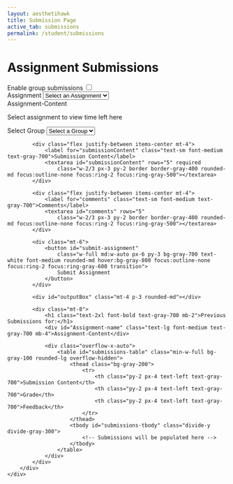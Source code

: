 ```yaml
---
layout: aesthetihawk
title: Submission Page
active_tab: submissions
permalink: /student/submissions
---
```


<div class="container mx-auto px-4 py-8 max-w-3xl">
    <div class="bg-transparent rounded-lg shadow-lg p-6 mb-6">
        <h1 class="text-3xl font-bold text-gray-700 mb-6 border-b pb-2">Assignment Submissions</h1>
        <div class="mb-4 flex items-center justify-between">
            <span class="text-sm font-medium text-gray-700">Enable group submissions</span>
            <label class="inline-flex items-center cursor-pointer">
                <input type="checkbox" id="myToggle" class="sr-only peer">
                <div class="relative w-11 h-6 bg-gray-300 peer-focus:outline-none peer-focus:ring-2 peer-focus:ring-gray-400 rounded-full peer peer-checked:after:translate-x-full peer-checked:after:border-white after:content-[''] after:absolute after:top-[2px] after:left-[2px] after:bg-white after:border-gray-500 after:border after:rounded-full after:h-5 after:w-5 after:transition-all peer-checked:bg-gray-600"></div>
            </label>
        </div>
        <div class="space-y-4">
            <div class="flex justify-between items-center">
                <label for="assignment-select" class="text-sm font-medium text-gray-700">Assignment</label>
                <select id="assignment-select" class="w-2/3 px-3 py-2 border border-gray-400 rounded-md focus:outline-none focus:ring-2 focus:ring-gray-500">
                    <option value="" disabled selected>Select an Assignment</option>
                </select>
            </div>
            <div id="Assignment-Content" class="p-4 bg-gray-100 rounded-md mb-4 border-l-4 border-gray-500 text-gray-800">
                Assignment-Content
            </div>
            <div id="timer-container" class="p-3 rounded-md border border-gray-400">
                <p id="time-left" class="font-bold text-gray-700">Select assignment to view time left here</p>
            </div>
            <div id="group-submit" class="hidden space-y-4 mt-6 p-4 rounded-md border border-gray-400">
                <div class="flex justify-between items-center">
                    <label for="group-select" class="text-sm font-medium text-gray-700">Select Group</label>
                    <select id="group-select" class="w-2/3 px-3 py-2 border border-gray-400 rounded-md focus:outline-none focus:ring-2 focus:ring-gray-500">
                        <option value="" disabled selected>Select a Group</option>
                    </select>
                </div>
            </div>

            <div class="flex justify-between items-center mt-4">
                <label for="submissionContent" class="text-sm font-medium text-gray-700">Submission Content</label>
                <textarea id="submissionContent" rows="5" required
                    class="w-2/3 px-3 py-2 border border-gray-400 rounded-md focus:outline-none focus:ring-2 focus:ring-gray-500"></textarea>
            </div>

            <div class="flex justify-between items-center mt-4">
                <label for="comments" class="text-sm font-medium text-gray-700">Comments</label>
                <textarea id="comments" rows="5"
                    class="w-2/3 px-3 py-2 border border-gray-400 rounded-md focus:outline-none focus:ring-2 focus:ring-gray-500"></textarea>
            </div>

            <div class="mt-6">
                <button id="submit-assignment"
                    class="w-full md:w-auto px-6 py-3 bg-gray-700 text-white font-medium rounded-md hover:bg-gray-800 focus:outline-none focus:ring-2 focus:ring-gray-600 transition">
                    Submit Assignment
                </button>
            </div>

            <div id="outputBox" class="mt-4 p-3 rounded-md"></div>

            <div class="mt-8">
                <h1 class="text-2xl font-bold text-gray-700 mb-2">Previous Submissions for:</h1>
                <div id="Assignment-name" class="text-lg font-medium text-gray-700 mb-4">Assignment-Content</div>

                <div class="overflow-x-auto">
                    <table id="submissions-table" class="min-w-full bg-gray-100 rounded-lg overflow-hidden">
                        <thead class="bg-gray-200">
                            <tr>
                                <th class="py-2 px-4 text-left text-gray-700">Submission Content</th>
                                <th class="py-2 px-4 text-left text-gray-700">Grade</th>
                                <th class="py-2 px-4 text-left text-gray-700">Feedback</th>
                            </tr>
                        </thead>
                        <tbody id="submissions-tbody" class="divide-y divide-gray-300">
                            <!-- Submissions will be populated here -->
                        </tbody>
                    </table>
                </div>
            </div>
        </div>
    </div>
</div>
<script type="module">
    import { javaURI, fetchOptions } from '{{site.baseurl}}/assets/js/api/config.js';
    let selectedTask = "";
    let tasks = "";
    let assignmentIds = [];
    let submissions = [];
    let assignIndex = 0;
    let assignments;
    let userId = -1;
    let StuName;
    let Student;
    let groupId = null;

    document.getElementById("submit-assignment").addEventListener("click", Submit);

    async function fetchGroups() {
        const groupSelect = document.getElementById("group-select");
        try {
            const response = await fetch(javaURI+'/api/groups', fetchOptions);
            if (!response.ok) throw new Error("Failed to fetch groups");
            const groups = await response.json();
            groupSelect.innerHTML = `<option value="" disabled selected>Select a Group</option>`;
            groups.forEach(group => {
                const option = document.createElement("option");
                option.value = group.id;
                option.textContent = group.name || `Group ${group.id}`;
                groupSelect.appendChild(option);
            });
        } catch (error) {
            console.error("Error fetching groups:", error);
        }

        groupSelect.addEventListener("change", () => {
            groupId = groupSelect.value;
        });
    }

    // Call when toggle is enabled
    document.getElementById("myToggle").addEventListener("change", function () {
        if (this.checked) {
            document.getElementById("group-submit").style.display = "block";
            fetchGroups();
        } else {
            document.getElementById("group-submit").style.display = "none";
            groupId = null;
        }
    });

    
    function disableGroupSubmit() {
        document.getElementById("group-submit").style.display = "none";
    }
    function Submit() {
        let urllink_submit = javaURI + "/api/submissions/submit/";
        const submissionContent = document.getElementById('submissionContent').value;
        const comment = document.getElementById('comments').value;
        getUserId();
        if (userId == -1) {
            alert("Please login first");
            return;
        }
        const studentId = userId;
        const assigmentId = assignments[assignIndex - 1].id;
        urllink_submit += assigmentId.toString();
        let isLate = false;
        const now = new Date();
        const deadlineDate = new Date(assignments[assignIndex - 1].dueDate);
        console.log(now);
        console.log(deadlineDate);
        console.log(deadlineDate - now);

        const submissionData = {
            content: submissionContent,
            comment: comment,
            isLate: deadlineDate - now < 0
        };

        if (groupId) {
            submissionData.isGroup = true;
            submissionData.submitterId = parseInt(groupId);
        } else {
            submissionData.isGroup = false;
            submissionData.submitterId = userId;
        }
        console.log(JSON.stringify(submissionData));

        fetch(urllink_submit, {
            ...fetchOptions,
            method: "POST",
            body: JSON.stringify(submissionData)
        })
            .then(response => {
                const outputBox = document.getElementById('outputBox');
                if (response.ok) {
                    outputBox.innerText = 'Successful Submission! ';
                    outputBox.className = 'mt-4 p-3 rounded-md bg-green-100 text-green-800 border border-green-200';
                    fetchSubmissions();
                    return response.json();
                } else {
                    outputBox.innerText = 'Failed Submission! ';
                    outputBox.className = 'mt-4 p-3 rounded-md bg-red-100 text-red-800 border border-red-200';
                    throw new Error('Failed to submit data: ' + response.statusText);
                }

            })
            .then(result => {
                console.log('Submission successful:', result);
            })
            .catch(error => {
                console.error('Error:', error);
            });
    }

    async function fetchAssignments() {
        try {
            const response = await fetch(javaURI + "/api/assignments/debug", fetchOptions);
            assignments = await response.json();
            populateAssignmentDropdown(assignments);
        } catch (error) {
            console.error('Error fetching tasks:', error);
        }
    }

    function populateAssignmentDropdown(Assignments) {
        const assignmentSelect = document.getElementById('assignment-select');
        Assignments.forEach(assignment => {
            const option = document.createElement('option');
            option.value = assignment.name;
            option.textContent = assignment.name;
            assignmentSelect.appendChild(option);
            assignmentIds.push(assignment.id);
        });
    }

    document.getElementById("assignment-select").addEventListener("change", function () {
        selectedTask = this.value;
        assignIndex = this.selectedIndex;
        document.getElementById("Assignment-Content").innerText = assignments[assignIndex - 1].description;
        console.log(assignments[assignIndex - 1].dueDate);
        console.log(calculateTimeLeft(assignments[assignIndex - 1].dueDate));
        console.log(assignments[assignIndex - 1].timestamp);
        document.getElementById("Assignment-name").innerText = this.value;
        fetchSubmissions();
    });

    function calculateTimeLeft(deadline) {
        const now = new Date();
        const deadlineDate = new Date(deadline);
        const diff = deadlineDate - now;

        if (diff > 0) {
            const days = Math.floor(diff / (1000 * 60 * 60 * 24));
            const hours = Math.floor((diff % (1000 * 60 * 60 * 24)) / (1000 * 60 * 60));
            const minutes = Math.floor((diff % (1000 * 60 * 60)) / (1000 * 60));

            const totalTime = deadlineDate - new Date(deadline);
            const timeLeft = deadlineDate - now;
            const percentageLeft = (timeLeft / totalTime) * 100;
            updateTimeText(days, hours, minutes);

            return `${days}d ${hours}h ${minutes}m left`;
        } else {
            updateTimeText(-0.5, -0.5, -0.5);
            return "Deadline Passed";
        }
    }

    function updateTimeText(days, hours, minutes) {
        const timeLeftElement = document.getElementById('time-left');
        let message = '';
        let color = '';
        let shouldShake = false;
        if (days > 3) {
            message = `Time Left: ${days}d ${hours}h ${minutes}m`;
            color = 'green';
            timeLeftElement.className = 'font-medium text-green-600';
        } else if (days <= 3 && days > 0) {
            message = `Time Left: ${days}d ${hours}h ${minutes}m (Hurry up!)`;
            color = 'orange';
            timeLeftElement.className = 'font-medium text-orange-600';
        } else if (days <= 0 && (hours > 0 || minutes > 0)) {
            message = `Time Left: ${hours}h ${minutes}m (Almost due!)`;
            color = 'red';
            timeLeftElement.className = 'font-medium text-red-600 animate-pulse';
            shouldShake = true;
        } else {
            message = 'Deadline Passed';
            color = 'red';
            timeLeftElement.className = 'font-medium text-red-600 animate-pulse';
            shouldShake = true;
        }

        timeLeftElement.textContent = message;
    }

    async function getUserId() {
        const url_persons = `${javaURI}/api/person/get`;
        await fetch(url_persons, fetchOptions)
            .then(response => {
                if (!response.ok) { 
                    throw new Error(`Spring server response: ${response.status}`);
                }
                return response.json();
            })
            .then(data => {
                userId = data.id;
                console.log("here", data);
                StuName = data.name;
                let info = data.name + "," + String(data.id);
                console.log(info);

            })
            .catch(error => {
                console.error("Java Database Error:", error);
            });
    }

    async function fetchSubmissions() {
        const urllink = javaURI + "/api/submissions/getSubmissions";
        try {
            const response = await fetch(`${urllink}/${userId}`, fetchOptions);
            const Submissions = await response.json();
            console.log(JSON.stringify(Submissions) + "------");
            populateSubmissionsTable(JSON.stringify(Submissions));
        } catch (error) {
            console.log("this is so skibbidi");
            console.error('Error fetching submissions:', error);
        }
    }

    function populateSubmissionsTable(submissionsJson) {
        const submissions = JSON.parse(submissionsJson);
        const tableBody = document.getElementById('submissions-tbody');
        tableBody.innerHTML = '';

        submissions.forEach(submission => {
            const row = document.createElement('tr');
            row.className = "hover:bg-indigo-50";
            console.log(submission.assignment?.id + " " + assignIndex + "$$$$$");
            if (submission.assignment?.id == assignIndex) {
                console.log("SKIBBBB");
                const contentCell = document.createElement('td');
                contentCell.textContent = submission.content || 'N/A';
                contentCell.className = 'py-2 px-4 text-gray-700';
                row.appendChild(contentCell);

                const gradeCell = document.createElement('td');
                gradeCell.textContent = submission.grade || 'Ungraded';
                gradeCell.className = 'py-2 px-4 font-medium';
                if (submission.grade) {
                    gradeCell.classList.add('text-green-600');
                } else {
                    gradeCell.classList.add('text-gray-500');
                }
                row.appendChild(gradeCell);
                console.log(submission.grade);

                const feedbackCell = document.createElement('td');
                feedbackCell.textContent = submission.feedback || 'No feedback yet';
                feedbackCell.className = 'py-2 px-4 italic text-gray-600';
                row.appendChild(feedbackCell);

                tableBody.appendChild(row);
            }
        });
    }

    disableGroupSubmit();
    document.addEventListener("DOMContentLoaded", async () => {
        await getUserId();
        await fetchSubmissions();
        await fetchAssignments();
    });
</script>
